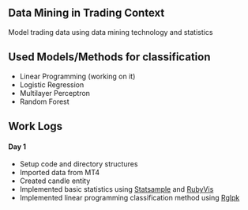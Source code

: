 ## Data Mining in Trading Context

Model trading data using data mining technology and statistics

## Used Models/Methods for classification

  * Linear Programming (working on it)
  * Logistic Regression
  * Multilayer Perceptron
  * Random Forest

## Work Logs

#### Day 1

  * Setup code and directory structures
  * Imported data from MT4
  * Created candle entity
  * Implemented basic statistics using [Statsample](https://github.com/clbustos/statsample) and [RubyVis](https://github.com/clbustos/rubyvis)
  * Implemented linear programming classification method using [Rglpk](https://github.com/wtaysom/rglpk)